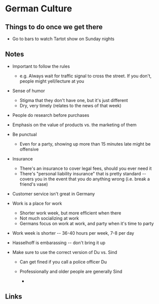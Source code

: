 # German Culture

## Things to do once we get there

- Go to bars to watch Tartot show on Sunday nights

## Notes

- Important to follow the rules
  - e.g. Always wait for traffic signal to cross the street. If you don't, people might yell/lecture at you
- Sense of humor
  - Stigma that they don't have one, but it's just different
  - Dry, very timely \(relates to the news of that week\)
- People do research before purchases
- Emphasis on the value of products vs. the marketing of them
- Be punctual
  - Even for a party, showing up more than 15 minutes late might be offensive
- Insurance
  - There's an insurance to cover legal fees, should you ever need it
  - There's "personal liability insurance" that is pretty standard -- covers you in the event that you do anything wrong \(i.e. break a friend's vase\)
- Customer service isn't great in Germany
- Work is a place for work
  - Shorter work week, but more efficient when there
  - Not much socializing at work
  - Germans focus on work at work, and party when it's time to party
- Work week is shorter -- 36-40 hours per week, 7-8 per day
- Hasselhoff is embarassing -- don't bring it up
- Make sure to use the correct version of Du vs. Sind

  - Can get fined if you call a police officer Du
  - Professionally and older people are generally Sind

    -

## Links
